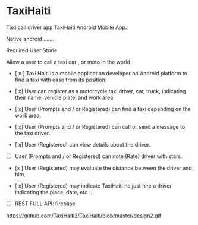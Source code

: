 # TaxiHaiti
Taxi call driver app
TaxiHaiti
Android Mobile App.

Native android .......

Required User Storie

Allow a user to call a taxi car , or moto in the world

 * [ x ] Taxi Haiti is a mobile application developer on Android platform to find a taxi with ease from its position:

 * [ x] User can register as a motorcycle taxi driver, car, truck, indicating their name, vehicle plate, and work area.

 * [ x] User (Prompts and / or Registered) can find a taxi depending on the work area.

 * [ x] User (Prompts and / or Registered) can call or send a message to the taxi driver.

 * [ x] User (Registered) can view details about the driver.

 * [ ] User (Prompts and / or Registered) can note (Rate) driver with stars.

 * [x ] User (Registered) may evaluate the distance between the driver and him.

* [ x]  User (Registered) may indicate TaxiHaiti he just hire a driver indicating the place, date, etc ..

* [ ] REST FULL API: firebase


https://github.com/TaxiHaiti2/TaxiHaiti/blob/master/design2.gif

